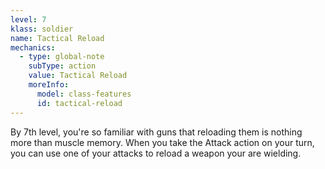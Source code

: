```yaml
---
level: 7
klass: soldier
name: Tactical Reload
mechanics:
  - type: global-note
    subType: action
    value: Tactical Reload
    moreInfo:
      model: class-features
      id: tactical-reload
---
```

By 7th level, you're so familiar with guns that reloading them is nothing more than muscle memory. When you take
the Attack action on your turn, you can use one of your attacks to reload a weapon your are wielding.
